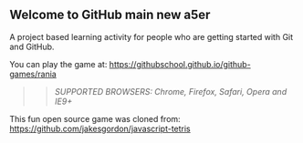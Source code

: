 ## Welcome to GitHub main new a5er

A project based learning activity for people who are getting started with Git and GitHub.

You can play the game at: https://githubschool.github.io/github-games/rania

>> _*SUPPORTED BROWSERS*: Chrome, Firefox, Safari, Opera and IE9+_

This fun open source game was cloned from: https://github.com/jakesgordon/javascript-tetris
